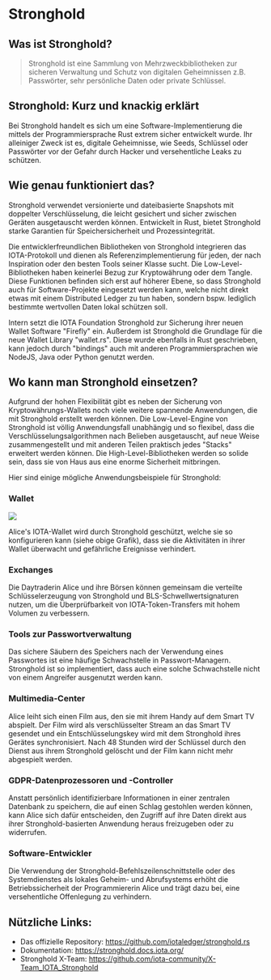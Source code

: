 <!--
---article_info
title: Stronghold
author: [author_1]
reviews: [ruegenlord, DanieKrie, CrashOverride, vrom]
---
-->

# Stronghold

## Was ist Stronghold?
> Stronghold ist eine Sammlung von Mehrzweckbibliotheken zur sicheren Verwaltung und Schutz von digitalen Geheimnissen z.B. Passwörter, sehr persönliche Daten oder private Schlüssel.

## Stronghold: Kurz und knackig erklärt

Bei Stronghold handelt es sich um eine Software-Implementierung die mittels der Programmiersprache Rust extrem sicher entwickelt wurde. Ihr alleiniger Zweck ist es, digitale Geheimnisse, wie Seeds, Schlüssel oder Passwörter vor der Gefahr durch Hacker und versehentliche Leaks zu schützen. 

## Wie genau funktioniert das?

Stronghold verwendet versionierte und dateibasierte Snapshots mit doppelter Verschlüsselung, die leicht gesichert und sicher zwischen Geräten ausgetauscht werden können. Entwickelt in Rust, bietet Stronghold starke Garantien für Speichersicherheit und Prozessintegrität. 

Die entwicklerfreundlichen Bibliotheken von Stronghold integrieren das IOTA-Protokoll und dienen als Referenzimplementierung für jeden, der nach Inspiration oder den besten Tools seiner Klasse sucht. Die Low-Level-Bibliotheken haben keinerlei Bezug zur Kryptowährung oder dem Tangle. Diese Funktionen befinden sich erst auf höherer Ebene, so dass Stronghold auch für Software-Projekte eingesetzt werden kann, welche nicht direkt etwas mit einem Distributed Ledger zu tun haben, sondern bspw. lediglich bestimmte wertvollen Daten lokal schützen soll.

Intern setzt die IOTA Foundation Stronghold zur Sicherung ihrer neuen Wallet Software "Firefly" ein. Außerdem ist Stronghold die Grundlage für die neue Wallet Library "wallet.rs". Diese wurde ebenfalls in Rust geschrieben, kann jedoch durch "bindings" auch mit anderen Programmiersprachen wie NodeJS, Java oder Python genutzt werden.


## Wo kann man Stronghold einsetzen?

Aufgrund der hohen Flexibilität gibt es neben der Sicherung von Kryptowährungs-Wallets noch viele weitere spannende Anwendungen, die mit Stronghold erstellt werden können. Die Low-Level-Engine von Stronghold ist völlig Anwendungsfall unabhängig und so flexibel, dass die Verschlüsselungsalgorithmen nach Belieben ausgetauscht, auf neue Weise zusammengestellt und mit anderen Teilen praktisch jedes "Stacks" erweitert werden können. Die High-Level-Bibliotheken werden so solide sein, dass sie von Haus aus eine enorme Sicherheit mitbringen.

Hier sind einige mögliche Anwendungsbeispiele für Stronghold:

### Wallet
![](https://iota-einsteiger-guide.de/media/images/2_qmh-muqw-ehjshl5rg_jlg.png)

Alice's IOTA-Wallet wird durch Stronghold geschützt, welche sie so konfigurieren kann (siehe obige Grafik), dass sie die Aktivitäten in ihrer Wallet überwacht und gefährliche Ereignisse verhindert.


### Exchanges
Die Daytraderin Alice und ihre Börsen können gemeinsam die verteilte Schlüsselerzeugung von Stronghold und BLS-Schwellwertsignaturen nutzen, um die Überprüfbarkeit von IOTA-Token-Transfers mit hohem Volumen zu verbessern.

### Tools zur Passwortverwaltung
Das sichere Säubern des Speichers nach der Verwendung eines Passwortes ist eine häufige Schwachstelle in Passwort-Managern. Stronghold ist so implementiert, dass auch eine solche Schwachstelle nicht von einem Angreifer ausgenutzt werden kann.


### Multimedia-Center
Alice leiht sich einen Film aus, den sie mit ihrem Handy auf dem Smart TV abspielt. Der Film wird als verschlüsselter Stream an das Smart TV gesendet und ein Entschlüsselungskey wird mit dem Stronghold ihres Gerätes synchronisiert. Nach 48 Stunden wird der Schlüssel durch den Dienst aus ihrem Stronghold gelöscht und der Film kann nicht mehr abgespielt werden.

### GDPR-Datenprozessoren und -Controller
Anstatt persönlich identifizierbare Informationen in einer zentralen Datenbank zu speichern, die auf einen Schlag gestohlen werden können, kann Alice sich dafür entscheiden, den Zugriff auf ihre Daten direkt aus ihrer Stronghold-basierten Anwendung heraus freizugeben oder zu widerrufen.


### Software-Entwickler
Die Verwendung der Stronghold-Befehlszeilenschnittstelle oder des Systemdienstes als lokales Geheim- und Abrufsystems erhöht die Betriebssicherheit der Programmiererin Alice und trägt dazu bei, eine versehentliche Offenlegung zu verhindern.


## Nützliche Links:
- Das offizielle Repository: https://github.com/iotaledger/stronghold.rs
- Dokumentation: https://stronghold.docs.iota.org/
- Stronghold X-Team: https://github.com/iota-community/X-Team_IOTA_Stronghold
